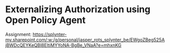 # Externalizing Authorization using Open Policy Agent

Assignment: https://splynter-my.sharepoint.com/:w:/g/personal/jasper_rots_splynter_be/EWgoZBeg525AjBWDcQEYKeQBl8EltiMYYoNA-BgBe_VNaA?e=mhxnKG
